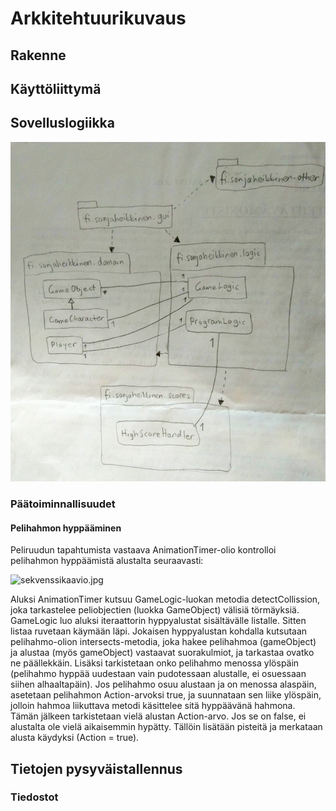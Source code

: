 # Arkkitehtuurikuvaus

## Rakenne

## Käyttöliittymä

## Sovelluslogiikka

![alustavaPakkauskaavio.jpg](https://github.com/sonjaheikkinen/ot-harjoitustyo/blob/master/dokumentointi/kuvat/alustavaPakkauskaavio.jpg)

### Päätoiminnallisuudet

#### Pelihahmon hyppääminen

Peliruudun tapahtumista vastaava AnimationTimer-olio kontrolloi pelihahmon hyppäämistä 
alustalta seuraavasti:

![sekvenssikaavio.jpg](https://github.com/sonjaheikkinen/ot-harjoitustyo/blob/master/dokumentointi/kuvat/sekvenssikaavio.jgp)

Aluksi AnimationTimer kutsuu GameLogic-luokan metodia detectCollission, joka 
tarkastelee peliobjectien (luokka GameObject) välisiä törmäyksiä. GameLogic 
luo aluksi iteraattorin hyppyalustat sisältävälle listalle. Sitten listaa 
ruvetaan käymään läpi. Jokaisen hyppyalustan kohdalla kutsutaan pelihahmo-olion
intersects-metodia, joka hakee pelihahmoa (gameObject) ja alustaa (myös gameObject) 
vastaavat suorakulmiot, ja tarkastaa ovatko ne päällekkäin. Lisäksi tarkistetaan onko 
pelihahmo menossa ylöspäin (pelihahmo hyppää uudestaan vain pudotessaan alustalle, 
ei osuessaan siihen alhaaltapäin). Jos pelihahmo osuu alustaan ja on menossa alaspäin,
asetetaan pelihahmon Action-arvoksi true, ja suunnataan sen liike ylöspäin, jolloin 
hahmoa liikuttava metodi käsittelee sitä hyppäävänä hahmona. Tämän jälkeen tarkistetaan 
vielä alustan Action-arvo. Jos se on false, ei alustalta ole vielä aikaisemmin hypätty. 
Tällöin lisätään pisteitä ja merkataan alusta käydyksi (Action = true).

## Tietojen pysyväistallennus

### Tiedostot